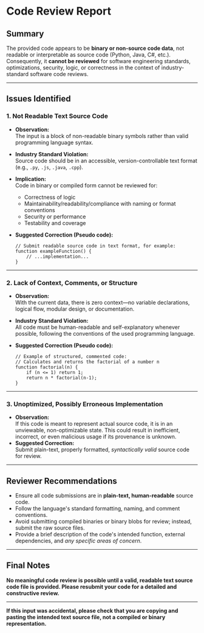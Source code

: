 # Code Review Report

## Summary

The provided code appears to be **binary or non-source code data**, not readable or interpretable as source code (Python, Java, C#, etc.). Consequently, it **cannot be reviewed** for software engineering standards, optimizations, security, logic, or correctness in the context of industry-standard software code reviews.

---

## Issues Identified

### 1. **Not Readable Text Source Code**

- **Observation:**  
  The input is a block of non-readable binary symbols rather than valid programming language syntax.
- **Industry Standard Violation:**  
  Source code should be in an accessible, version-controllable text format (e.g., `.py`, `.js`, `.java`, `.cpp`).
- **Implication:**  
  Code in binary or compiled form cannot be reviewed for:
  - Correctness of logic
  - Maintainability/readability/compliance with naming or format conventions
  - Security or performance
  - Testability and coverage
- **Suggested Correction (Pseudo code):**

  ```
  // Submit readable source code in text format, for example:
  function exampleFunction() {
      // ...implementation...
  }
  ```

---

### 2. **Lack of Context, Comments, or Structure**

- **Observation:**  
  With the current data, there is zero context—no variable declarations, logical flow, modular design, or documentation.
- **Industry Standard Violation:**  
  All code must be human-readable and self-explanatory whenever possible, following the conventions of the used programming language.
- **Suggested Correction (Pseudo code):**

  ```
  // Example of structured, commented code:
  // Calculates and returns the factorial of a number n
  function factorial(n) {
      if (n <= 1) return 1;
      return n * factorial(n-1);
  }
  ```

---

### 3. **Unoptimized, Possibly Erroneous Implementation**

- **Observation:**  
  If this code is meant to represent actual source code, it is in an unviewable, non-optimizable state. This could result in inefficient, incorrect, or even malicious usage if its provenance is unknown.
- **Suggested Correction:**  
  Submit plain-text, properly formatted, *syntactically valid* source code for review.

---

## Reviewer Recommendations

- Ensure all code submissions are in **plain-text, human-readable** source code.
- Follow the language's standard formatting, naming, and comment conventions.
- Avoid submitting compiled binaries or binary blobs for review; instead, submit the raw source files.
- Provide a brief description of the code's intended function, external dependencies, and *any specific areas of concern*.

---

## Final Notes

**No meaningful code review is possible until a valid, readable text source code file is provided. Please resubmit your code for a detailed and constructive review.**

---

**If this input was accidental, please check that you are copying and pasting the intended text source file, not a compiled or binary representation.**